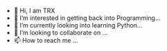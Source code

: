 - 👋 Hi, I am TRX
- 👀 I’m interested in getting back into Programming...
- 🌱 I’m currently looking into learning Python...
- 💞️ I’m looking to collaborate on ...
- 📫 How to reach me ...

<!---
IrishHunter/IrishHunter is a ✨ special ✨ repository because its `README.md` (this file) appears on your GitHub profile.
You can click the Preview link to take a look at your changes.
--->
